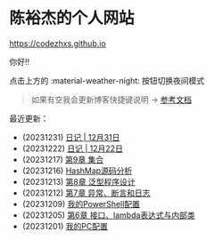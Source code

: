 # 陈裕杰的个人网站

<https://codezhxs.github.io>

你好!!

点击上方的 :material-weather-night: 按钮切换夜间模式

> 如果有空我会更新博客快捷键说明 -> [参考文档](https://squidfunk.github.io/mkdocs-material/setup/setting-up-navigation/#keyboard-shortcuts-mkdocsyml)

最近更新：
- (20231231) [日记 | 12月31日](./essay/diary/2023-12.md)
- (20231222) [日记 | 12月22日](./essay/diary/2023-12.md)
- (20231217) [第9章 集合](./dev/java/CoreJava/ch09.md)
- (20231216) [HashMap源码分析](./dev/java/SourceCode/HashMap.md)
- (20231213) [第8章 泛型程序设计](./dev/java/CoreJava/ch08.md)
- (20231212) [第7章 异常、断言和日志](./dev/java/CoreJava/ch07.md)
- (20231209) [我的PowerShell配置](./dev/my_powershell.md)
- (20231205) [第6章 接口、lambda表达式与内部类](./dev/java/CoreJava/ch06.md)
- (20231201) [我的PC配置](./others/pc.md)



